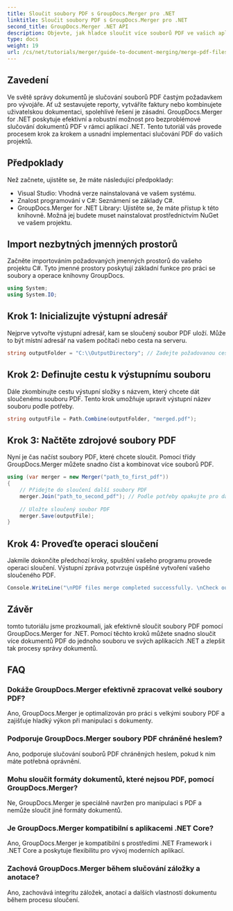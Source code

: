 ```yaml
---
title: Sloučit soubory PDF s GroupDocs.Merger pro .NET
linktitle: Sloučit soubory PDF s GroupDocs.Merger pro .NET
second_title: GroupDocs.Merger .NET API
description: Objevte, jak hladce sloučit více souborů PDF ve vašich aplikacích .NET pomocí GroupDocs.Merger. Tento komplexní výukový program poskytuje jasný a podrobný přístup ke kombinování souborů PDF.
type: docs
weight: 19
url: /cs/net/tutorials/merger/guide-to-document-merging/merge-pdf-files/
---
```

## Zavedení

Ve světě správy dokumentů je slučování souborů PDF častým požadavkem pro vývojáře. Ať už sestavujete reporty, vytváříte faktury nebo kombinujete uživatelskou dokumentaci, spolehlivé řešení je zásadní. GroupDocs.Merger for .NET poskytuje efektivní a robustní možnost pro bezproblémové slučování dokumentů PDF v rámci aplikací .NET. Tento tutoriál vás provede procesem krok za krokem a usnadní implementaci slučování PDF do vašich projektů.

## Předpoklady
Než začnete, ujistěte se, že máte následující předpoklady:
- Visual Studio: Vhodná verze nainstalovaná ve vašem systému.
- Znalost programování v C#: Seznámení se základy C#.
- GroupDocs.Merger for .NET Library: Ujistěte se, že máte přístup k této knihovně. Možná jej budete muset nainstalovat prostřednictvím NuGet ve vašem projektu.

## Import nezbytných jmenných prostorů
Začněte importováním požadovaných jmenných prostorů do vašeho projektu C#. Tyto jmenné prostory poskytují základní funkce pro práci se soubory a operace knihovny GroupDocs.

```csharp
using System;
using System.IO;
```

## Krok 1: Inicializujte výstupní adresář
Nejprve vytvořte výstupní adresář, kam se sloučený soubor PDF uloží. Může to být místní adresář na vašem počítači nebo cesta na serveru.

```csharp
string outputFolder = "C:\\OutputDirectory"; // Zadejte požadovanou cestu k výstupnímu adresáři
```

## Krok 2: Definujte cestu k výstupnímu souboru
Dále zkombinujte cestu výstupní složky s názvem, který chcete dát sloučenému souboru PDF. Tento krok umožňuje upravit výstupní název souboru podle potřeby.

```csharp
string outputFile = Path.Combine(outputFolder, "merged.pdf");
```

## Krok 3: Načtěte zdrojové soubory PDF
Nyní je čas načíst soubory PDF, které chcete sloučit. Pomocí třídy GroupDocs.Merger můžete snadno číst a kombinovat více souborů PDF.

```csharp
using (var merger = new Merger("path_to_first_pdf"))
{
    // Přidejte do sloučení další soubory PDF
    merger.Join("path_to_second_pdf"); // Podle potřeby opakujte pro další soubory PDF
    
    // Uložte sloučený soubor PDF
    merger.Save(outputFile);
}
```

## Krok 4: Proveďte operaci sloučení
Jakmile dokončíte předchozí kroky, spuštění vašeho programu provede operaci sloučení. Výstupní zpráva potvrzuje úspěšné vytvoření vašeho sloučeného PDF.

```csharp
Console.WriteLine("\nPDF files merge completed successfully. \nCheck output in {0}", outputFolder);
```

## Závěr
tomto tutoriálu jsme prozkoumali, jak efektivně sloučit soubory PDF pomocí GroupDocs.Merger for .NET. Pomocí těchto kroků můžete snadno sloučit více dokumentů PDF do jednoho souboru ve svých aplikacích .NET a zlepšit tak procesy správy dokumentů.

## FAQ

### Dokáže GroupDocs.Merger efektivně zpracovat velké soubory PDF?
Ano, GroupDocs.Merger je optimalizován pro práci s velkými soubory PDF a zajišťuje hladký výkon při manipulaci s dokumenty.

### Podporuje GroupDocs.Merger soubory PDF chráněné heslem?
Ano, podporuje slučování souborů PDF chráněných heslem, pokud k nim máte potřebná oprávnění.

### Mohu sloučit formáty dokumentů, které nejsou PDF, pomocí GroupDocs.Merger?
Ne, GroupDocs.Merger je speciálně navržen pro manipulaci s PDF a nemůže sloučit jiné formáty dokumentů.

### Je GroupDocs.Merger kompatibilní s aplikacemi .NET Core?
Ano, GroupDocs.Merger je kompatibilní s prostředími .NET Framework i .NET Core a poskytuje flexibilitu pro vývoj moderních aplikací.

### Zachová GroupDocs.Merger během slučování záložky a anotace?
Ano, zachovává integritu záložek, anotací a dalších vlastností dokumentu během procesu sloučení.
